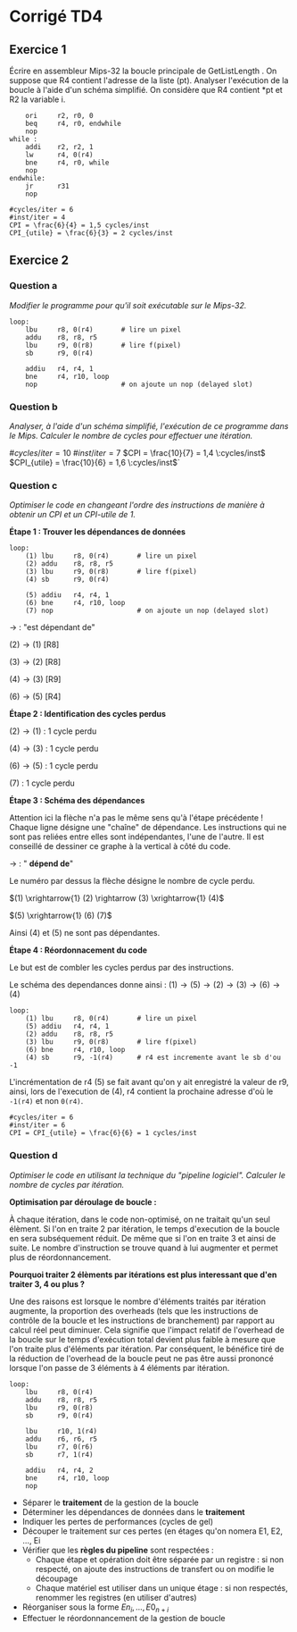 # Corrigé TD4

## Exercice 1

Écrire en assembleur Mips-32 la boucle principale de GetListLength . On suppose que R4 contient l'adresse de la liste (pt). Analyser l'exécution de la boucle à l'aide d'un schéma simplifié. On considère que R4 contient *pt et R2 la variable i.

```arm-asm
    ori     r2, r0, 0
    beq     r4, r0, endwhile
    nop
while :
    addi    r2, r2, 1
    lw      r4, 0(r4)
    bne     r4, r0, while
    nop
endwhile:
    jr      r31
    nop
```

`#cycles/iter = 6`\
`#inst/iter = 4`\
`CPI = \frac{6}{4} = 1,5 cycles/inst`\
`CPI_{utile} = \frac{6}{3} = 2 cycles/inst`

## Exercice 2

### Question a

*Modifier le programme pour qu'il soit exécutable sur le Mips-32.*

```arm-asm
loop:
    lbu     r8, 0(r4)       # lire un pixel
    addu    r8, r8, r5
    lbu     r9, 0(r8)       # lire f(pixel)
    sb      r9, 0(r4)

    addiu   r4, r4, 1
    bne     r4, r10, loop
    nop                     # on ajoute un nop (delayed slot)
```

### Question b

*Analyser, à l'aide d'un schéma simplifié, l'exécution de ce programme dans le Mips. Calculer le nombre de cycles pour effectuer une itération.*

$\#cycles/iter = 10$
$\#inst/iter = 7$
$CPI = \frac{10}{7} = 1,4 \:cycles/inst$
$CPI_{utile} = \frac{10}{6} = 1,6 \:cycles/inst$`

### Question c

*Optimiser le code en changeant l'ordre des instructions de manière à obtenir un CPI et un CPI-utile de 1.*

**Étape 1 : Trouver les dépendances de données**

```arm-asm
loop:
    (1) lbu     r8, 0(r4)       # lire un pixel
    (2) addu    r8, r8, r5
    (3) lbu     r9, 0(r8)       # lire f(pixel)
    (4) sb      r9, 0(r4)

    (5) addiu   r4, r4, 1
    (6) bne     r4, r10, loop
    (7) nop                     # on ajoute un nop (delayed slot)
```

$\rightarrow$ : "est dépendant de"

$(2) \rightarrow (1)$ [R8]

$(3) \rightarrow (2)$ [R8]

$(4) \rightarrow (3)$ [R9]

$(6) \rightarrow (5)$ [R4]

**Étape 2 : Identification des cycles perdus**

$(2) \rightarrow (1)$ : 1 cycle perdu

$(4) \rightarrow (3)$ : 1 cycle perdu

$(6) \rightarrow (5)$ : 1 cycle perdu

$(7)$ : 1 cycle perdu

**Étape 3 : Schéma des dépendances**

Attention ici la flèche n'a pas le même sens qu'à l'étape précédente ! Chaque ligne désigne une "chaîne" de dépendance. Les instructions qui ne sont pas reliées entre elles sont indépendantes, l'une de l'autre.
Il est conseillé de dessiner ce graphe à la vertical à côté du code.

$\rightarrow$ : " **dépend de**"

Le numéro par dessus la flèche désigne le nombre de cycle perdu.

$(1) \xrightarrow{1} (2) \rightarrow (3) \xrightarrow{1} (4)$

$(5) \xrightarrow{1} (6) (7)$

Ainsi (4) et (5) ne sont pas dépendantes.

**Étape 4 : Réordonnacement du code**

Le but est de combler les cycles perdus par des instructions.

Le schéma des dependances donne ainsi :
$(1) \rightarrow (5) \rightarrow (2) \rightarrow (3) \rightarrow (6) \rightarrow (4)$

```arm-asm
loop:
    (1) lbu     r8, 0(r4)       # lire un pixel
    (5) addiu   r4, r4, 1
    (2) addu    r8, r8, r5
    (3) lbu     r9, 0(r8)       # lire f(pixel)
    (6) bne     r4, r10, loop
    (4) sb      r9, -1(r4)      # r4 est incremente avant le sb d'ou -1
```

L'incrémentation de r4 (5) se fait avant qu'on y ait enregistré la valeur de r9, ainsi, lors de l'execution de (4), r4 contient la prochaine adresse d'où le `-1(r4)` et non `0(r4)`.

`#cycles/iter = 6`\
`#inst/iter = 6`\
`CPI = CPI_{utile} = \frac{6}{6} = 1 cycles/inst`

### Question d

*Optimiser le code en utilisant la technique du "pipeline logiciel".*
*Calculer le nombre de cycles par itération.*

**Optimisation par déroulage de boucle :**

À chaque itération, dans le code non-optimisé, on ne traitait qu'un seul élèment. Si l'on en traite 2 par itération, le temps d'execution de la boucle en sera subséquement réduit. De même que si l'on en traite 3 et ainsi de suite. Le nombre d'instruction se trouve quand à lui augmenter et permet plus de réordonnancement.

**Pourquoi traiter 2 élèments par itérations est plus interessant que d'en traiter 3, 4 ou plus ?**

Une des raisons est lorsque le nombre d'éléments traités par itération augmente, la proportion des overheads (tels que les instructions de contrôle de la boucle et les instructions de branchement) par rapport au calcul réel peut diminuer. Cela signifie que l'impact relatif de l'overhead de la boucle sur le temps d'exécution total devient plus faible à mesure que l'on traite plus d'éléments par itération. Par conséquent, le bénéfice tiré de la réduction de l'overhead de la boucle peut ne pas être aussi prononcé lorsque l'on passe de 3 éléments à 4 éléments par itération.

```arm-asm
loop:
    lbu     r8, 0(r4)
    addu    r8, r8, r5
    lbu     r9, 0(r8)
    sb      r9, 0(r4)

    lbu     r10, 1(r4)
    addu    r6, r6, r5
    lbu     r7, 0(r6)
    sb      r7, 1(r4)

    addiu   r4, r4, 2
    bne     r4, r10, loop
    nop
```

- Séparer le **traitement** de la gestion de la boucle
- Déterminer les dépendances de données dans le **traitement**
- Indiquer les pertes de performances (cycles de gel)
- Découper le traitement sur ces pertes (en étages qu'on nomera E1,
    E2, …, Ei
- Vérifier que les **règles du pipeline** sont respectées :
  - Chaque étape et opération doit être séparée par un registre : si
        non respecté, on ajoute des instructions de transfert ou on
        modifie le découpage
  - Chaque matériel est utiliser dans un unique étage : si non
        respectés, renommer les registres (en utiliser d'autres)
- Réorganiser sous la forme $En_i, …, E0_{n+i}$
- Effectuer le réordonnancement de la gestion de boucle
